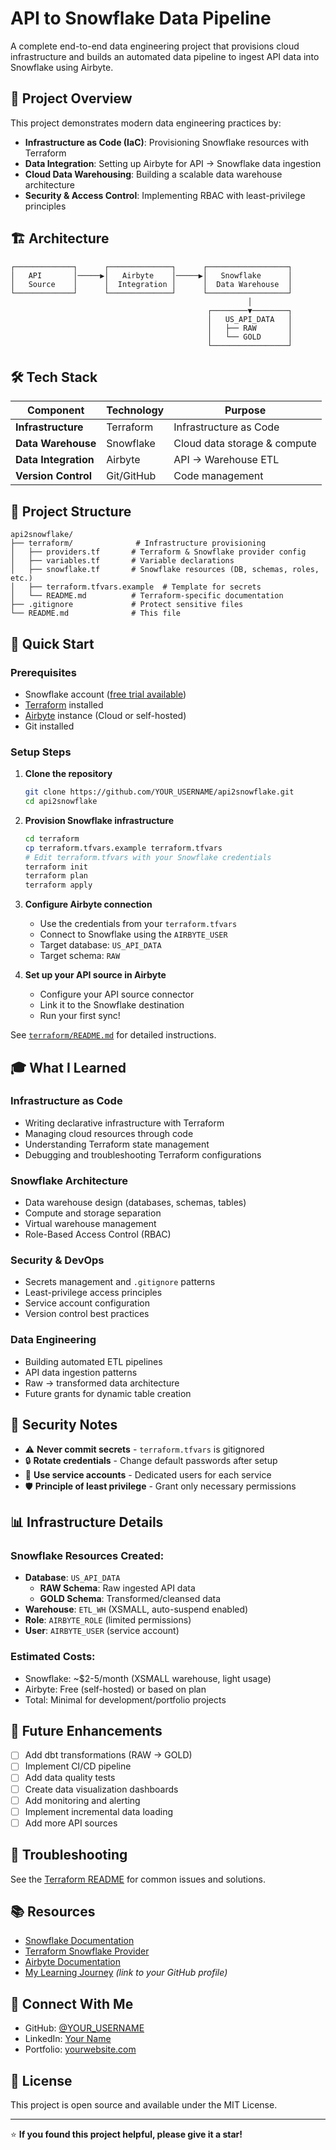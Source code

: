 # API to Snowflake Data Pipeline

A complete end-to-end data engineering project that provisions cloud infrastructure and builds an automated data pipeline to ingest API data into Snowflake using Airbyte.

## 🎯 Project Overview

This project demonstrates modern data engineering practices by:
- **Infrastructure as Code (IaC)**: Provisioning Snowflake resources with Terraform
- **Data Integration**: Setting up Airbyte for API → Snowflake data ingestion
- **Cloud Data Warehousing**: Building a scalable data warehouse architecture
- **Security & Access Control**: Implementing RBAC with least-privilege principles

## 🏗️ Architecture

```
┌─────────────┐      ┌──────────────┐      ┌──────────────────┐
│   API       │─────▶│   Airbyte    │─────▶│   Snowflake      │
│   Source    │      │  Integration │      │  Data Warehouse  │
└─────────────┘      └──────────────┘      └──────────────────┘
                                                     │
                                            ┌────────▼────────┐
                                            │   US_API_DATA   │
                                            │   ├── RAW       │
                                            │   └── GOLD      │
                                            └─────────────────┘
```

## 🛠️ Tech Stack

| Component | Technology | Purpose |
|-----------|-----------|---------|
| **Infrastructure** | Terraform | Infrastructure as Code |
| **Data Warehouse** | Snowflake | Cloud data storage & compute |
| **Data Integration** | Airbyte | API → Warehouse ETL |
| **Version Control** | Git/GitHub | Code management |

## 📁 Project Structure

```
api2snowflake/
├── terraform/              # Infrastructure provisioning
│   ├── providers.tf       # Terraform & Snowflake provider config
│   ├── variables.tf       # Variable declarations
│   ├── snowflake.tf       # Snowflake resources (DB, schemas, roles, etc.)
│   ├── terraform.tfvars.example  # Template for secrets
│   └── README.md          # Terraform-specific documentation
├── .gitignore             # Protect sensitive files
└── README.md              # This file
```

## 🚀 Quick Start

### Prerequisites
- Snowflake account ([free trial available](https://signup.snowflake.com/))
- [Terraform](https://www.terraform.io/downloads) installed
- [Airbyte](https://airbyte.com/) instance (Cloud or self-hosted)
- Git installed

### Setup Steps

1. **Clone the repository**
   ```bash
   git clone https://github.com/YOUR_USERNAME/api2snowflake.git
   cd api2snowflake
   ```

2. **Provision Snowflake infrastructure**
   ```bash
   cd terraform
   cp terraform.tfvars.example terraform.tfvars
   # Edit terraform.tfvars with your Snowflake credentials
   terraform init
   terraform plan
   terraform apply
   ```

3. **Configure Airbyte connection**
   - Use the credentials from your `terraform.tfvars`
   - Connect to Snowflake using the `AIRBYTE_USER`
   - Target database: `US_API_DATA`
   - Target schema: `RAW`

4. **Set up your API source in Airbyte**
   - Configure your API source connector
   - Link it to the Snowflake destination
   - Run your first sync!

See [`terraform/README.md`](terraform/README.md) for detailed instructions.

## 🎓 What I Learned

### Infrastructure as Code
- Writing declarative infrastructure with Terraform
- Managing cloud resources through code
- Understanding Terraform state management
- Debugging and troubleshooting Terraform configurations

### Snowflake Architecture
- Data warehouse design (databases, schemas, tables)
- Compute and storage separation
- Virtual warehouse management
- Role-Based Access Control (RBAC)

### Security & DevOps
- Secrets management and `.gitignore` patterns
- Least-privilege access principles
- Service account configuration
- Version control best practices

### Data Engineering
- Building automated ETL pipelines
- API data ingestion patterns
- Raw → transformed data architecture
- Future grants for dynamic table creation

## 🔐 Security Notes

- ⚠️ **Never commit secrets** - `terraform.tfvars` is gitignored
- 🔒 **Rotate credentials** - Change default passwords after setup
- 👤 **Use service accounts** - Dedicated users for each service
- 🛡️ **Principle of least privilege** - Grant only necessary permissions

## 📊 Infrastructure Details

### Snowflake Resources Created:
- **Database**: `US_API_DATA`
  - **RAW Schema**: Raw ingested API data
  - **GOLD Schema**: Transformed/cleansed data
- **Warehouse**: `ETL_WH` (XSMALL, auto-suspend enabled)
- **Role**: `AIRBYTE_ROLE` (limited permissions)
- **User**: `AIRBYTE_USER` (service account)

### Estimated Costs:
- Snowflake: ~$2-5/month (XSMALL warehouse, light usage)
- Airbyte: Free (self-hosted) or based on plan
- Total: Minimal for development/portfolio projects

## 🎯 Future Enhancements

- [ ] Add dbt transformations (RAW → GOLD)
- [ ] Implement CI/CD pipeline
- [ ] Add data quality tests
- [ ] Create data visualization dashboards
- [ ] Add monitoring and alerting
- [ ] Implement incremental data loading
- [ ] Add more API sources

## 🐛 Troubleshooting

See the [Terraform README](terraform/README.md#troubleshooting) for common issues and solutions.

## 📚 Resources

- [Snowflake Documentation](https://docs.snowflake.com/)
- [Terraform Snowflake Provider](https://registry.terraform.io/providers/Snowflake-Labs/snowflake/latest/docs)
- [Airbyte Documentation](https://docs.airbyte.com/)
- [My Learning Journey](https://github.com/YOUR_USERNAME) *(link to your GitHub profile)*

## 🤝 Connect With Me

- GitHub: [@YOUR_USERNAME](https://github.com/YOUR_USERNAME)
- LinkedIn: [Your Name](https://linkedin.com/in/YOUR_PROFILE)
- Portfolio: [yourwebsite.com](https://yourwebsite.com)

## 📝 License

This project is open source and available under the MIT License.

---

⭐ **If you found this project helpful, please give it a star!**
